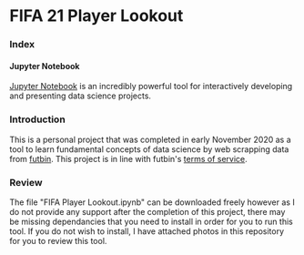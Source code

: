 # FIFA 21 Player Lookout

### Index

#### Jupyter Notebook
[Jupyter Notebook](https://jupyter.org/) is an incredibly powerful tool for interactively developing and presenting data science projects. 

### Introduction
This is a personal project that was completed in early November 2020 as a tool to learn fundamental concepts of data science by web scrapping data from [futbin](https://www.futbin.com/). This project is in line with futbin's [terms of service](https://www.futbin.com/tos).

### Review
The file "FIFA Player Lookout.ipynb" can be downloaded freely however as I do not provide any support after the completion of this project, there may be missing dependancies that you need to install in order for you to run this tool. If you do not wish to install, I have attached photos in this repository for you to review this tool.
